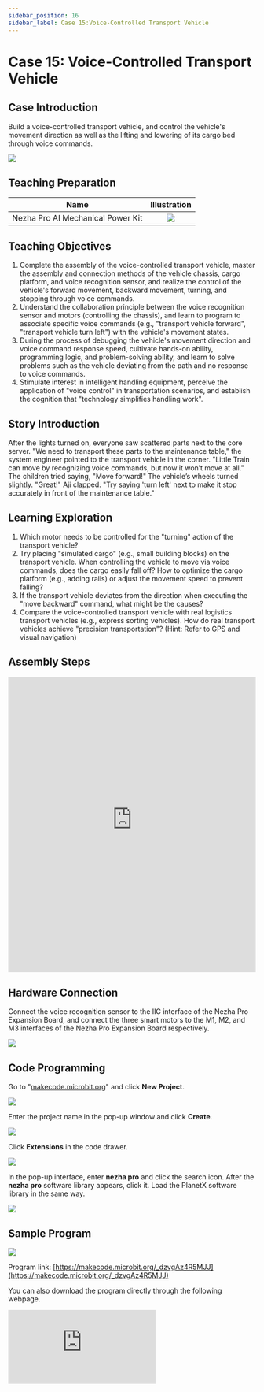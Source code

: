 ```yaml
---
sidebar_position: 16
sidebar_label: Case 15:Voice-Controlled Transport Vehicle
---
```


# Case 15: Voice-Controlled Transport Vehicle

## Case Introduction
Build a voice-controlled transport vehicle, and control the vehicle's movement direction as well as the lifting and lowering of its cargo bed through voice commands.

![](https://wiki-media-ef.oss-cn-hongkong.aliyuncs.com/i18n/en/docusaurus-plugin-content-docs/current/microbit/building-blocks/nezha-pro-ai-mechanical-power-kit/images/nezha-pro-ai-mechanical-power-kit-case-15-01.png)

## Teaching Preparation

| Name | Illustration |
| :----------: | :--------------------------: |
| Nezha Pro AI Mechanical Power Kit | ![](https://wiki-media-ef.oss-cn-hongkong.aliyuncs.com/docs/microbit/building-blocks/nezha-pro-ai-mechanical-power-kit/images/nezha-pro-ai-mechanical-power-kit-01.png) |

## Teaching Objectives
1. Complete the assembly of the voice-controlled transport vehicle, master the assembly and connection methods of the vehicle chassis, cargo platform, and voice recognition sensor, and realize the control of the vehicle's forward movement, backward movement, turning, and stopping through voice commands.
2. Understand the collaboration principle between the voice recognition sensor and motors (controlling the chassis), and learn to program to associate specific voice commands (e.g., "transport vehicle forward", "transport vehicle turn left") with the vehicle's movement states.
3. During the process of debugging the vehicle's movement direction and voice command response speed, cultivate hands-on ability, programming logic, and problem-solving ability, and learn to solve problems such as the vehicle deviating from the path and no response to voice commands.
4. Stimulate interest in intelligent handling equipment, perceive the application of "voice control" in transportation scenarios, and establish the cognition that "technology simplifies handling work".

## Story Introduction
After the lights turned on, everyone saw scattered parts next to the core server. "We need to transport these parts to the maintenance table," the system engineer pointed to the transport vehicle in the corner. "Little Train can move by recognizing voice commands, but now it won’t move at all."
The children tried saying, "Move forward!" The vehicle’s wheels turned slightly. "Great!" Aji clapped. "Try saying 'turn left' next to make it stop accurately in front of the maintenance table."

## Learning Exploration
1. Which motor needs to be controlled for the "turning" action of the transport vehicle?
2. Try placing "simulated cargo" (e.g., small building blocks) on the transport vehicle. When controlling the vehicle to move via voice commands, does the cargo easily fall off? How to optimize the cargo platform (e.g., adding rails) or adjust the movement speed to prevent falling?
3. If the transport vehicle deviates from the direction when executing the "move backward" command, what might be the causes?
4. Compare the voice-controlled transport vehicle with real logistics transport vehicles (e.g., express sorting vehicles). How do real transport vehicles achieve "precision transportation"? (Hint: Refer to GPS and visual navigation)

## Assembly Steps
<embed src="https://wiki-media-ef.oss-cn-hongkong.aliyuncs.com/i18n/en/docusaurus-plugin-content-docs/current/microbit/building-blocks/nezha-pro-ai-mechanical-power-kit/files/nezha-pro-ai-mechanical-power-kit-case-15.pdf" type="application/pdf" width="100%" height="600px" />

## Hardware Connection
Connect the voice recognition sensor to the IIC interface of the Nezha Pro Expansion Board, and connect the three smart motors to the M1, M2, and M3 interfaces of the Nezha Pro Expansion Board respectively.

![](https://wiki-media-ef.oss-cn-hongkong.aliyuncs.com/i18n/en/docusaurus-plugin-content-docs/current/microbit/building-blocks/nezha-pro-ai-mechanical-power-kit/images/nezha-pro-ai-mechanical-power-kit-case-13-02.png)

## Code Programming
Go to "[makecode.microbit.org](https://makecode.microbit.org)" and click **New Project**.

![](https://wiki-media-ef.oss-cn-hongkong.aliyuncs.com/docs/microbit/building-blocks/microbit-space-science-kit/images/microbit-space-science-kit-case01-07.png)

Enter the project name in the pop-up window and click **Create**.

![](https://wiki-media-ef.oss-cn-hongkong.aliyuncs.com/docs/microbit/building-blocks/microbit-space-science-kit/images/microbit-space-science-kit-case01-11.png)

Click **Extensions** in the code drawer.

![](https://wiki-media-ef.oss-cn-hongkong.aliyuncs.com/docs/microbit/building-blocks/microbit-space-science-kit/images/microbit-space-science-kit-case01-09.png)

In the pop-up interface, enter **nezha pro** and click the search icon. After the **nezha pro** software library appears, click it. Load the PlanetX software library in the same way.

![](https://wiki-media-ef.oss-cn-hongkong.aliyuncs.com/docs/microbit/building-blocks/microbit-space-science-kit/images/microbit-space-science-kit-case01-10.png)

## Sample Program
![](https://wiki-media-ef.oss-cn-hongkong.aliyuncs.com/i18n/en/docusaurus-plugin-content-docs/current/microbit/building-blocks/nezha-pro-ai-mechanical-power-kit/images/nezha-pro-ai-mechanical-power-kit-case-15-03.png)

Program link: [https://makecode.microbit.org/_dzvgAz4R5MJJ](https://makecode.microbit.org/_dzvgAz4R5MJJ)

You can also download the program directly through the following webpage.

<div
    style={{
        position: 'relative',
        paddingBottom: '60%',
        overflow: 'hidden',
    }}
>
    <iframe
        src="https://makecode.microbit.org/_dzvgAz4R5MJJ"
        frameborder="0"
        sandbox="allow-popups allow-forms allow-scripts allow-same-origin"
        style={{
            position: 'absolute',
            width: '100%',
            height: '100%',
        }}
    />
</div>

## Program Download
Use a USB cable to connect the PC and micro:bit V2.

![](https://wiki-media-ef.oss-cn-hongkong.aliyuncs.com/docs/microbit/building-blocks/microbit-space-science-kit/images/microbit-space-science-kit-manual03.gif)

After successful connection, a drive named MICROBIT will be recognized on the computer.

![](https://wiki-media-ef.oss-cn-hongkong.aliyuncs.com/docs/microbit/building-blocks/microbit-space-science-kit/images/microbit-space-science-kit-manual06.png)

Click the icon at the bottom left ![](https://wiki-media-ef.oss-cn-hongkong.aliyuncs.com/docs/microbit/building-blocks/microbit-space-science-kit/images/microbit-space-science-kit-manual07.png) and select **Connect Device**.

![](https://wiki-media-ef.oss-cn-hongkong.aliyuncs.com/docs/microbit/building-blocks/microbit-space-science-kit/images/microbit-space-science-kit-manual11.png)

Click ![](https://wiki-media-ef.oss-cn-hongkong.aliyuncs.com/docs/microbit/building-blocks/microbit-space-science-kit/images/microbit-space-science-kit-manual08.png).

![](https://wiki-media-ef.oss-cn-hongkong.aliyuncs.com/docs/microbit/building-blocks/microbit-space-science-kit/images/microbit-space-science-kit-manual12.png)

Click ![](https://wiki-media-ef.oss-cn-hongkong.aliyuncs.com/docs/microbit/building-blocks/microbit-space-science-kit/images/microbit-space-science-kit-manual09.png).

![](https://wiki-media-ef.oss-cn-hongkong.aliyuncs.com/docs/microbit/building-blocks/microbit-space-science-kit/images/microbit-space-science-kit-manual13.png)

In the pop-up window, select **BBC micro:bit CMSIS-DAP**, then select **Connect**. Now, the micro:bit has been successfully connected.

![](https://wiki-media-ef.oss-cn-hongkong.aliyuncs.com/docs/microbit/building-blocks/microbit-space-science-kit/images/microbit-space-science-kit-manual14.png)

Click **Download Program**

![](https://wiki-media-ef.oss-cn-hongkong.aliyuncs.com/docs/microbit/building-blocks/microbit-space-science-kit/images/microbit-space-science-kit-manual10.png)


## Case Demonstration
After turning on the power, control the transport vehicle to operate via voice commands.

- Full speed ahead: Move forward
- Reversing: Move backward
- Turn left: Turn left
- Turn right: Turn right
- Execute function one: Lift the cargo bed
- Turn off device: Lower the cargo bed


![](https://wiki-media-ef.oss-cn-hongkong.aliyuncs.com/i18n/en/docusaurus-plugin-content-docs/current/microbit/building-blocks/nezha-pro-ai-mechanical-power-kit/images/nezha-pro-ai-mechanical-power-kit-case-15.gif)


## Extended Knowledge
1. Practical applications of intelligent transport vehicles: Intelligent transport vehicles (e.g., AGV sorting vehicles) in real scenarios are widely used in express warehouses and factory workshops. They achieve autonomous movement through laser navigation and visual navigation. Combined with voice control, workers can "remotely command" the transport route, improving flexibility.
2. Transportation advantages of voice control: In narrow warehouse aisles, it is difficult for workers to follow the transport vehicle to operate. Voice control enables "remote command" (e.g., saying "transport vehicle to Area A" next to the shelf), reducing operation difficulty and avoiding collisions.
3. Power and load capacity of transport vehicles: The load-carrying capacity of real transport vehicles depends on motor power and chassis structure. Although the small transport vehicle in this case has limited load capacity, its core principle is consistent with that of real transport vehicles — realizing movement through motor power and ensuring accurate direction through control algorithms.
